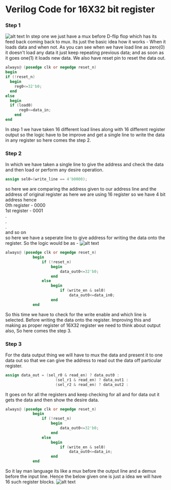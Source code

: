 # Verilog Code for 16X32 bit register
### Step 1
![alt text](https://github.com/sudhanshu55/vlsi/blob/master/Readme%20content%20/Step1.jpg?raw=true)
In step one we just have a mux before D-flip flop which has its feed back coming back to mux.
Its just the basic idea how it works - When it loads data and when not.  As you can see when we have load line as zero(0) it doesn't load any data it just keep repeating previous data; and as soon as it goes one(1) it loads new data. We also have reset pin to reset the data out.
```verilog
always@ (posedge clk or negedge reset_n)
begin
if (!reset_n)
  begin
    reg0<=32'b0;
  end
else
  begin
  if (load0)
      reg0<=data_in;
    end
end
```
In step 1 we have taken 16 different load lines along with 16 different register output so the logic have to be improve and get a single line to write the data in any register so here comes the step 2.
### Step 2
In which we have taken a single line to give the address and check the data and then load or perform any desire operation.
```verilog
assign sel0=(write_line == 4'b0000);
```
so here we are comparing the address given to our address line and the address of original register as here we are using 16 register so we have 4 bit address hence   
0th register - 0000   
1st register - 0001   
.   
.   
.   
and so on   
so here we have a seperate line to give address for writing the data onto the register. So the logic would be as - 
![alt text](https://github.com/sudhanshu55/vlsi/blob/master/Readme%20content%20/Step2.jpg?raw=true)
```verilog
always@ (posedge clk or negedge reset_n)
			begin
				if (!reset_n)
  					begin
    					data_out0<=32'b0;
  					end
				else
  					begin
    					if (write_en & sel0)
      						data_out0<=data_in0;
  					end
			end
```
So this time we have to check for the write enable and which line is selected. Before writing the data onto the register. Improving this and making as proper register of 16X32 register we need to think about output also, So here comes the step 3. 
### Step 3
For the data output thing we will have to mux the data and present it to one data out so that we can give the address to read out the data off particular register.
```verilog
assign data_out = (sel_r0 & read_en) ? data_out0 :
                      (sel_r1 & read_en) ? data_out1 :
                      (sel_r2 & read_en) ? data_out2 :
```
It goes on for all the registers and keep checking for all and for data out it gets the data and then show the desire data.
```verilog
always@ (posedge clk or negedge reset_n)
			begin
				if (!reset_n)
  					begin
    					data_out0<=32'b0;
  					end
				else
  					begin
    					if (write_en & sel0)
      						data_out0<=data_in;
  					end
			end
```
So it lay man language its like a mux before the output line and a demux before the input line. Hence the below given one is just a idea we will have 16 such register blocks. 
![alt text](https://github.com/sudhanshu55/vlsi/blob/master/Readme%20content%20/step3.png?raw=true)
